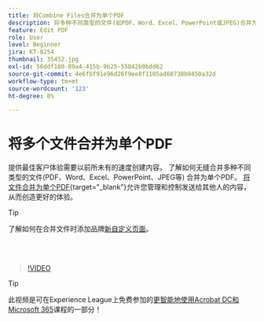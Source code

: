 ```yaml
---
title: 将Combine Files合并为单个PDF
description: 将多种不同类型的文件(如PDF、Word、Excel、PowerPoint或JPEG)合并为一个PDF
feature: Edit PDF
role: User
level: Beginner
jira: KT-8254
thumbnail: 35452.jpg
exl-id: 56ddf180-89a4-415b-9b25-55842b9bdd62
source-git-commit: 4e6fbf91e96d26f9ee8f1105ad68738b9450a32d
workflow-type: tm+mt
source-wordcount: '123'
ht-degree: 0%

---
```


# 将多个文件合并为单个PDF

提供最佳客户体验需要以前所未有的速度创建内容。 了解如何无缝合并多种不同类型的文件(PDF、Word、Excel、PowerPoint、JPEG等) 合并为单个PDF。 [将文件合并为单个PDF](https://www.adobe.com/acrobat/online/merge-pdf.html){target="_blank"}允许您管理和控制发送给其他人的内容，从而创造更好的体验。

>[!TIP]
>
>了解如何在合并文件时添加品牌[新自定义页面](add-custom-page.md)。

<br> 

>[!VIDEO](https://video.tv.adobe.com/v/35452?quality=12&learn=on&hidetitle=true)

>[!TIP]
>
>此视频是可在Experience League上免费参加的[更智能地使用Acrobat DC和Microsoft 365](https://experienceleague.adobe.com/?recommended=Acrobat-U-1-2021.microsoft365)课程的一部分！
